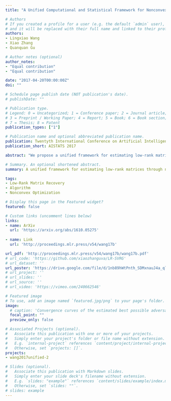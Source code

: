 ```yaml
---
title: "A Unified Computational and Statistical Framework for Nonconvex Low-rank Matrix Estimation"

# Authors
# If you created a profile for a user (e.g. the default `admin` user), write the username (folder name) here 
# and it will be replaced with their full name and linked to their profile.
authors:
- Lingxiao Wang
- Xiao Zhang
- Quanquan Gu

# Author notes (optional)
author_notes:
- "Equal contribution"
- "Equal contribution"

date: "2017-04-20T00:00:00Z"
doi: ""

# Schedule page publish date (NOT publication's date).
# publishDate: ""

# Publication type.
# Legend: 0 = Uncategorized; 1 = Conference paper; 2 = Journal article;
# 3 = Preprint / Working Paper; 4 = Report; 5 = Book; 6 = Book section;
# 7 = Thesis; 8 = Patent
publication_types: ["1"]

# Publication name and optional abbreviated publication name.
publication: Twentyth International Conference on Artificial Intelligence and Statistics
publication_short: AISTATS 2017

abstract: "We propose a unified framework for estimating low-rank matrices through nonconvex optimization based on gradient descent algorithm. Our framework is quite general and can be applied to both noisy and noiseless observations. In the general case with noisy observations, we show that our algorithm is guaranteed to linearly converge to the unknown low-rank matrix up to a minimax optimal statistical error, provided an appropriate initial estimator. While in the generic noiseless setting, our algorithm converges to the unknown low-rank matrix at a linear rate and enables exact recovery with optimal sample complexity. In addition, we develop a new initialization algorithm to provide the desired initial estimator, which outperforms existing initialization algorithms for nonconvex low-rank matrix estimation. We illustrate the superiority of our framework through three examples: matrix regression, matrix completion, and one-bit matrix completion. We also corroborate our theory through extensive experiments on synthetic data."

# Summary. An optional shortened abstract.
summary: A unified framework for estimating low-rank matrices through nonconvex optimization based on gradient descent

tags: 
- Low-Rank Matrix Recovery
- Algorithm
- Nonconvex Optimization

# Display this page in the Featured widget?
featured: false

# Custom links (uncomment lines below)
links:
- name: ArXiv
  url: 'https://arxiv.org/abs/1610.05275'
  
- name: Link
  url: 'http://proceedings.mlr.press/v54/wang17b'

url_pdf: 'http://proceedings.mlr.press/v54/wang17b/wang17b.pdf'
# url_code: 'https://github.com/xiaozhanguva/LR-SVRG'
# url_dataset: ''
url_poster: 'https://drive.google.com/file/d/1nb89hWtPnth_SDMxnauJ4a_ql0ExMYO_/view?usp=sharing'
# url_project: ''
# url_slides: ''
# url_source: ''
# url_video: 'https://vimeo.com/240662546'

# Featured image
# To use, add an image named `featured.jpg/png` to your page's folder. 
image:
  # caption: 'Convergence curves of the estimated best possible adversarial risk'
  focal_point: ""
  preview_only: false

# Associated Projects (optional).
#   Associate this publication with one or more of your projects.
#   Simply enter your project's folder or file name without extension.
#   E.g. `internal-project` references `content/project/internal-project/index.md`.
#   Otherwise, set `projects: []`.
projects:
- wang2017unified-2

# Slides (optional).
#   Associate this publication with Markdown slides.
#   Simply enter your slide deck's filename without extension.
#   E.g. `slides: "example"` references `content/slides/example/index.md`.
#   Otherwise, set `slides: ""`.
# slides: example
---
```


<!-- {{% callout note %}}
Click the *Cite* button above to demo the feature to enable visitors to import publication metadata into their reference management software.
{{% /callout %}}

{{% callout note %}}
Create your slides in Markdown - click the *Slides* button to check out the example.
{{% /callout %}}

Supplementary notes can be added here, including [code, math, and images](https://wowchemy.com/docs/writing-markdown-latex/). -->
